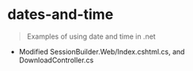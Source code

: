 # dates-and-time

> Examples of using date and time in .net

- Modified SessionBuilder.Web/Index.cshtml.cs, and DownloadController.cs
